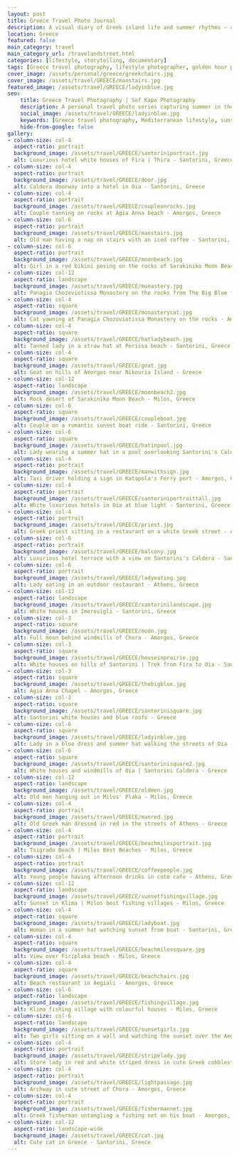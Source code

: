 ```yaml
---
layout: post
title: Greece Travel Photo Journal
description: A visual diary of Greek island life and summer rhythms — captured through golden light, sea-worn textures, and quiet everyday moments. A personal and immersive approach to travel and lifestyle photography.
location: Greece
featured: false
main_category: travel
main_category_url: /travelandstreet.html
categories: [lifestyle, storytelling, documentary]
tags: [Greece travel photography, lifestyle photographer, golden hour photography, Mediterranean textures, documentary style, Sof Kapa Photography]
cover_image: /assets/personal/greece/greekchairs.jpg
cover_image: /assets/travel/GREECE/manstairs.jpg
featured_image: /assets/travel/GREECE/ladyinblue.jpg
seo:
    title: Greece Travel Photography | Sof Kapa Photography
    description: A personal travel photo series capturing summer in the Greek Islands — from golden light and coastal textures to slow moments and Mediterranean charm.
    social_image: /assets/travel/GREECE/ladyinblue.jpg
    keywords: [Greece travel photography, Mediterranean lifestyle, sunset greek islands, storytelling photography, slow travel imagery, Sof Kapa Photography]
    hide-from-google: false 
gallery:
- column-size: col-4
  aspect-ratio: portrait
  background_image: /assets/travel/GREECE/santoriniportrait.jpg
  alt: Luxurious hotel white houses of Fira | Thira - Santorini, Greece
- column-size: col-4
  aspect-ratio: portrait
  background_image: /assets/travel/GREECE/door.jpg
  alt: Caldera doorway into a hotel in Oia - Santorini, Greece
- column-size: col-4
  aspect-ratio: portrait
  background_image: /assets/travel/GREECE/coupleonrocks.jpg
  alt: Couple tanning on rocks at Agia Anna beach - Amorgos, Greece
- column-size: col-6
  aspect-ratio: portrait
  background_image: /assets/travel/GREECE/manstairs.jpg
  alt: Old man having a nap on stairs with an iced coffee - Santorini, Greece
- column-size: col-6
  aspect-ratio: portrait
  background_image: /assets/travel/GREECE/moonbeach.jpg
  alt: Girl in a red bikini posing on the rocks of Sarakiniko Moon Beach - Milos , Greece
- column-size: col-12
  aspect-ratio: landscape
  background_image: /assets/travel/GREECE/monastery.jpg
  alt: Panagia Chozoviotissa Monastery on the rocks from The Big Blue film - Amorgos, Greece
- column-size: col-4
  aspect-ratio: square
  background_image: /assets/travel/GREECE/monasterycat.jpg
  alt: Cat yawning at Panagia Chozoviotissa Monastery on the rocks - Amorgos, Greece
- column-size: col-4
  aspect-ratio: square
  background_image: /assets/travel/GREECE/hatladybeach.jpg
  alt: Tanned lady in a straw hat at Perissa beach - Santorini, Greece
- column-size: col-4
  aspect-ratio: square
  background_image: /assets/travel/GREECE/goat.jpg
  alt: Goat on hills of Amorgos near Nikouria Island - Greece
- column-size: col-12
  aspect-ratio: landscape
  background_image: /assets/travel/GREECE/moonbeach2.jpg
  alt: Rock desert of Sarakiniko Moon Beach - Milos, Greece
- column-size: col-6
  aspect-ratio: square
  background_image: /assets/travel/GREECE/coupleboat.jpg
  alt: Couple on a romantic sunset boat ride - Santorini, Greece
- column-size: col-6
  aspect-ratio: square
  background_image: /assets/travel/GREECE/hatinpool.jpg
  alt: Lady wearing a summer hat in a pool overlooking Santorini's Caldera in Oia - Santorini, Greece
- column-size: col-4
  aspect-ratio: portrait
  background_image: /assets/travel/GREECE/manwithsign.jpg
  alt: Taxi driver holding a sign in Katapola's Ferry port - Amorgos, Greece
- column-size: col-4
  aspect-ratio: portrait
  background_image: /assets/travel/GREECE/santoriniportraittall.jpg
  alt: White luxurious hotels in Oia at blue light - Santorini, Greece
- column-size: col-4
  aspect-ratio: portrait
  background_image: /assets/travel/GREECE/priest.jpg
  alt: Greek priest sitting in a restaurant on a white Greek street - Amorgos, Greece
- column-size: col-6
  aspect-ratio: portrait
  background_image: /assets/travel/GREECE/balcony.jpg
  alt: Luxurious hotel terrace with a view on Santorini's Caldera - Santorini, Greece
- column-size: col-6
  aspect-ratio: portrait
  background_image: /assets/travel/GREECE/ladyeating.jpg
  alt: Lady eating in an outdoor restaurant - Athens, Greece
- column-size: col-12
  aspect-ratio: landscape
  background_image: /assets/travel/GREECE/santorinilandscape.jpg
  alt: White houses in Imerovigli - Santorini, Greece
- column-size: col-3
  aspect-ratio: square
  background_image: /assets/travel/GREECE/moon.jpg
  alt: Full moon behind windmills of Chora - Amorgos, Greece
- column-size: col-3
  aspect-ratio: square
  background_image: /assets/travel/GREECE/houseinprairie.jpg
  alt: White houses on hills of Santorini | Trek from Fira to Oia - Santorini, Greece
- column-size: col-3
  aspect-ratio: square
  background_image: /assets/travel/GREECE/thebigblue.jpg
  alt: Agia Anna Chapel - Amorgos, Greece
- column-size: col-3
  aspect-ratio: square
  background_image: /assets/travel/GREECE/santorinisquare.jpg
  alt: Santorini white houses and blue roofs - Greece
- column-size: col-6
  aspect-ratio: square
  background_image: /assets/travel/GREECE/ladyinblue.jpg
  alt: Lady in a blue dress and summer hat walking the streets of Oia - Santorini, Greece
- column-size: col-6
  aspect-ratio: square
  background_image: /assets/travel/GREECE/santorinisquare2.jpg
  alt: White houses and windmills of Oia | Santorini Caldera - Greece
- column-size: col-12
  aspect-ratio: landscape
  background_image: /assets/travel/GREECE/oldmen.jpg
  alt: Old men hanging out in Milos' Plaka - Milos, Greece
- column-size: col-4
  aspect-ratio: portrait
  background_image: /assets/travel/GREECE/manred.jpg
  alt: Old Greek man dressed in red in the streets of Athens - Greece
- column-size: col-4
  aspect-ratio: portrait
  background_image: /assets/travel/GREECE/beachmilosportrait.jpg
  alt: Tsigrado Beach | Milos Best Beaches - Milos, Greece
- column-size: col-4
  aspect-ratio: portrait
  background_image: /assets/travel/GREECE/coffeepeople.jpg
  alt: Young people having afternoon drinks in cute cafe - Athens, Greece
- column-size: col-12
  aspect-ratio: landscape
  background_image: /assets/travel/GREECE/sunsetfishingvillage.jpg
  alt: Sunset in Klima | Milos best fishing villages - Milos, Greece
- column-size: col-4
  aspect-ratio: square
  background_image: /assets/travel/GREECE/ladyboat.jpg
  alt: Woman in a summer hat watching sunset from boat - Santorini, Greece
- column-size: col-4
  aspect-ratio: square
  background_image: /assets/travel/GREECE/beachmilossquare.jpg
  alt: View over Firiplaka beach - Milos, Greece
- column-size: col-4
  aspect-ratio: square
  background_image: /assets/travel/GREECE/beachchairs.jpg
  alt: Beach restaurant in Aegiali - Amorgos, Greece
- column-size: col-6
  aspect-ratio: landscape
  background_image: /assets/travel/GREECE/fishingvillage.jpg
  alt: Klima fishing village with colourful houses - Milos, Greece
- column-size: col-6
  aspect-ratio: landscape
  background_image: /assets/travel/GREECE/sunsetgirls.jpg
  alt: Two girls sitting on a wall and watching the sunset over the Aegean sea - Milos, Greece
- column-size: col-4
  aspect-ratio: portrait
  background_image: /assets/travel/GREECE/stripelady.jpg
  alt: Store lady in red and white striped dress in cute Greek cobblestone streets - Milos, Greece
- column-size: col-4
  aspect-ratio: portrait
  background_image: /assets/travel/GREECE/lightpassage.jpg
  alt: Archway in cute street of Chora - Amorgos, Greece
- column-size: col-4
  aspect-ratio: portrait
  background_image: /assets/travel/GREECE/fishermannet.jpg
  alt: Greek fisherman untangling a fishing net on his boat - Amorgos, Greece
- column-size: col-12
  aspect-ratio: landscape-wide
  background_image: /assets/travel/GREECE/cat.jpg
  alt: Cute cat in Greece - Santorini, Greece
---
```


